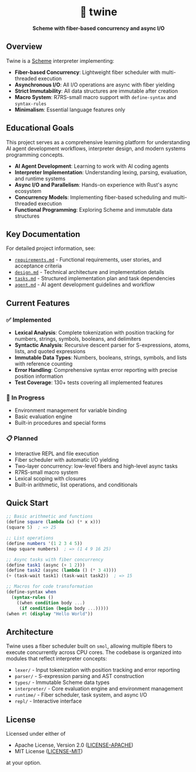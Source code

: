 <div align="center">
  <h1>🧵 twine</h1>
  <p>
    <strong>
      Scheme with fiber-based concurrency and async I/O
    </strong>
  </p>
</div>

## Overview

Twine is a [Scheme](https://en.wikipedia.org/wiki/Scheme_(programming_language)) interpreter implementing:

- **Fiber-based Concurrency**: Lightweight fiber scheduler with multi-threaded execution
- **Asynchronous I/O**: All I/O operations are async with fiber yielding
- **Strict Immutability**: All data structures are immutable after creation
- **Macro System**: R7RS-small macro support with `define-syntax` and `syntax-rules`
- **Minimalism**: Essential language features only

## Educational Goals

This project serves as a comprehensive learning platform for understanding AI agent development workflows, interpreter design, and modern systems programming concepts.

- **AI Agent Development**: Learning to work with AI coding agents
- **Interpreter Implementation**: Understanding lexing, parsing, evaluation, and runtime systems
- **Async I/O and Parallelism**: Hands-on experience with Rust's async ecosystem
- **Concurrency Models**: Implementing fiber-based scheduling and multi-threaded execution
- **Functional Programming**: Exploring Scheme and immutable data structures

## Key Documentation

For detailed project information, see:

- [`requirements.md`](requirements.md) - Functional requirements, user stories, and acceptance criteria
- [`design.md`](design.md) - Technical architecture and implementation details
- [`tasks.md`](tasks.md) - Structured implementation plan and task dependencies
- [`agent.md`](agent.md) - AI agent development guidelines and workflow

## Current Features

### ✅ Implemented
- **Lexical Analysis**: Complete tokenization with position tracking for numbers, strings, symbols, booleans, and delimiters
- **Syntactic Analysis**: Recursive descent parser for S-expressions, atoms, lists, and quoted expressions
- **Immutable Data Types**: Numbers, booleans, strings, symbols, and lists with reference counting
- **Error Handling**: Comprehensive syntax error reporting with precise position information
- **Test Coverage**: 130+ tests covering all implemented features

### 🚧 In Progress  
- Environment management for variable binding
- Basic evaluation engine
- Built-in procedures and special forms

### 📋 Planned
- Interactive REPL and file execution
- Fiber scheduler with automatic I/O yielding
- Two-layer concurrency: low-level fibers and high-level async tasks
- R7RS-small macro system
- Lexical scoping with closures
- Built-in arithmetic, list operations, and conditionals

## Quick Start

```scheme
;; Basic arithmetic and functions
(define square (lambda (x) (* x x)))
(square 5)  ; => 25

;; List operations
(define numbers '(1 2 3 4 5))
(map square numbers)  ; => (1 4 9 16 25)

;; Async tasks with fiber concurrency
(define task1 (async (+ 1 2)))
(define task2 (async (lambda () (* 3 4))))
(+ (task-wait task1) (task-wait task2))  ; => 15

;; Macros for code transformation
(define-syntax when
  (syntax-rules ()
    ((when condition body ...)
     (if condition (begin body ...)))))
(when #t (display "Hello World"))
```

## Architecture

Twine uses a fiber scheduler built on `smol`, allowing multiple fibers to execute concurrently across CPU cores. The codebase is organized into modules that reflect interpreter concepts:

- `lexer/` - Input tokenization with position tracking and error reporting
- `parser/` - S-expression parsing and AST construction
- `types/` - Immutable Scheme data types
- `interpreter/` - Core evaluation engine and environment management
- `runtime/` - Fiber scheduler, task system, and async I/O
- `repl/` - Interactive interface

## License

Licensed under either of

- Apache License, Version 2.0 ([LICENSE-APACHE](LICENSE-APACHE))
- MIT License ([LICENSE-MIT](LICENSE-MIT))

at your option.
